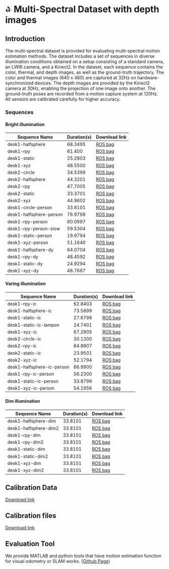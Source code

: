 # <img src="images/ngc.png" width="20" /> Multi-Spectral Dataset with depth images

## Introduction

The multi-spectral dataset is provided for evaluating multi-spectral motion estimation methods. The dataset includes a set of sequences in diverse illumination conditions obtained on a setup consisting of a standard camera, an LWIR camera, and a Kinect2. In the dataset, each sequence contains the color, thermal, and depth images, as well as the ground-truth trajectory. The color and thermal images (640 x 480) are captured at 32Hz on hardware-synchronized devices. The depth images are provided by the Kinect2 camera at 30Hz, enabling the projection of one image onto another. The ground-truth poses are recorded from a motion capture system at 120Hz. All sensors are calibrated carefully for higher accuracy.

### Sequences

#### Bright illumination

Sequence Name | Duration(s) | Download link
------------ | ------------- | ---
desk1-halfsphere | 68.3495 | [ROS bag](http://gofile.me/3REyI/2i5Ftd4RJ)
desk1-rpy | 61.400 | [ROS bag](http://gofile.me/3REyI/5uH1tqgjy)
desk1-static | 25.2803 | [ROS bag](http://gofile.me/3REyI/kHp4vRcmO)
desk1-xyz | 48.5500 | [ROS bag](http://gofile.me/3REyI/YlQHZfX45)
desk2-circle | 34.5399 | [ROS bag](http://gofile.me/3REyI/KOdud2n2N)
desk2-halfsphere | 44.3201 | [ROS bag](http://gofile.me/3REyI/ooDVJCWgr)
desk2-rpy | 47.7005 | [ROS bag](http://gofile.me/3REyI/lLaYCERxm)
desk2-static | 33.3701 | [ROS bag](http://gofile.me/3REyI/Ph9SFPwB2)
desk2-xyz | 44.9602 | [ROS bag](http://gofile.me/3REyI/kN4lCw1Rc)
desk1-circle-person | 33.8101 | [ROS bag](http://gofile.me/3REyI/kplECtUMo)
desk1-halfsphere-person | 76.9798 | [ROS bag](http://gofile.me/3REyI/cA0yfUnLd)
desk1-rpy-person | 60.0997 | [ROS bag](http://gofile.me/3REyI/UVH9dyS6P)
desk1-rpy-person-slow | 59.5304 | [ROS bag](http://gofile.me/3REyI/zfDZx30hz)
desk1-static-person | 19.9794 | [ROS bag](http://gofile.me/3REyI/HUIivGkp0)
desk1-xyz-person| 51.1640 | [ROS bag](http://gofile.me/3REyI/jAhTahEN4)
desk1-halfsphere-dy | 64.0704 | [ROS bag](http://gofile.me/3REyI/iXXNl3QFB)
desk1-rpy-dy | 48.4592 | [ROS bag](http://gofile.me/3REyI/r86csUhd9)
desk1-static-dy | 24.9294 | [ROS bag](http://gofile.me/3REyI/F8BLNAo1Q)
desk1-xyz-dy | 48.7687 | [ROS bag](http://gofile.me/3REyI/pkjY6oRqA)

#### Varing illumination

Sequence Name | Duration(s) | Download link
------------ | ------------- | ---
desk1-rpy-ic | 62.8403 | [ROS bag](http://gofile.me/3REyI/oBOEOZFDI)
desk1-halfsphere-ic | 73.5899 | [ROS bag](http://gofile.me/3REyI/BMh1xxImI)
desk1-static-ic | 27.6798 | [ROS bag](http://gofile.me/3REyI/tboURe3jz)
desk1-static-ic-lampon | 24.7401 | [ROS bag](http://gofile.me/3REyI/LsaAFtk1q)
desk1-xyz-ic | 67.2905 | [ROS bag](http://gofile.me/3REyI/y1GluJbxQ)
desk2-circle-ic | 30.1300 | [ROS bag](http://gofile.me/3REyI/h3u2P26rw)
desk2-rpy-ic | 64.8807 | [ROS bag](http://gofile.me/3REyI/PO1N9thQT)
desk2-static-ic | 23.9501 | [ROS bag](http://gofile.me/3REyI/SCG2KZ5Jg)
desk2-xyz-ic | 52.1794 | [ROS bag](http://gofile.me/3REyI/ZMKhDO3JJ)
desk1-halfsphere-ic-person | 66.9900 | [ROS bag](http://gofile.me/3REyI/xK6X42G1u)
desk1-rpy-ic-person | 56.2300 | [ROS bag](http://gofile.me/3REyI/l3nxmDunn)
desk1-static-ic-person| 33.8796 | [ROS bag](http://gofile.me/3REyI/6tbQq7jpB)
desk1-xyz-ic-person| 54.1956 | [ROS bag](http://gofile.me/3REyI/6HZwfz5dy)

#### Dim illumination

Sequence Name | Duration(s) | Download link
------------ | ------------- | ---
desk1-halfsphere-dim| 33.8101 | [ROS bag](http://gofile.me/3REyI/ziCAII1EQ)
desk1-halfsphere-dim2| 33.8101 | [ROS bag](http://gofile.me/3REyI/Eajzct1Oi)
desk1-rpy-dim| 33.8101 | [ROS bag](http://gofile.me/3REyI/XouKWswWr)
desk1-rpy-dim2| 33.8101 | [ROS bag](http://gofile.me/3REyI/SGB4ej54e)
desk1-static-dim| 33.8101 | [ROS bag](http://gofile.me/3REyI/PFXXJHRoE)
desk1-static-dim2| 33.8101 | [ROS bag](http://gofile.me/3REyI/4DugILwLQ)
desk1-xyz-dim| 33.8101 | [ROS bag](http://gofile.me/3REyI/KuX7XLNFQ)
desk1-xyz-dim2| 33.8101 | [ROS bag](http://gofile.me/3REyI/N8srviLGn)

## Calibration Data

[Download link](http://gofile.me/3REyI/kUsHfzy4h)

## Calibration files

[Download link](http://gofile.me/3REyI/GfYCexfS3)

## Evaluation Tool

We provide MATLAB and python tools that have motion estimation function for visual odometry or SLAM works. ([Github Page](https://github.com/weichnn/Evaluation_Tools))
